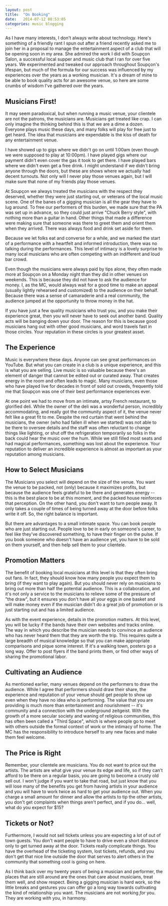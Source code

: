 ```yaml
---
layout: post
title:  "On Booking"
date:   2014-07-12 08:53:05
categories: music blogging
---
```


As I have many interests, I don't always write about technology.  Here's something of a friendly rant I spun out after a friend recently asked me to join her in a proposal to manage the entertainment aspect of a club that will be opening soon in my area.  She admired the work I did with Soupçon Salon, a successful local supper and music club that I ran for over five years.  We experimented and tweaked our approach throughout Soupçon's lifespan, but much of the formula for our success was influenced by my experiences over the years as a working musician.  It's a dream of mine to be able to book quality acts for an awesome venue, so here are some crumbs of wisdom I've gathered over the years.

## Musicians First!
It may seem paradoxical, but when running a music venue, your clientele are not the patrons, the musicians are.  Musicians get treated like crap.  I can only imagine the thinking behind this is that we are a dime a dozen.  Everyone plays music these days, and many folks will play for free just to get heard.  The idea that musicians are expendable is the kiss of death for any entertainment venue.

I have showed up to gigs where we didn't go on until 1:00am (even though we were supposed to play at 10:00pm).  I have played gigs where our payment didn't even cover the gas it took to get there.  I have played bars where we didn't even get a free drink.  I might understand if we didn't bring anyone through the doors, but these are shows where we actually had decent turnouts.  Not only will I never play those venues again, but I will make sure that none of my friends play those venues.

At Soupçon we always treated the musicians with the respect they deserved, whether they were just starting out, or veterans of the local music scene.  One of the banes of a gigging musician is all the gear they have to lug around.  To free our performers of this burden, we made sure that the PA was set up in advance, so they could just arrive "Chuck Berry style", with nothing more than a guitar in hand.  Other things that made a difference were making sure that someone was there to greet them and orient them when they arrived.  There was always food and drink set aside for them.   

Because we let folks eat and converse for a while, and we marked the start of a performance with a heartfelt and informed introduction, there was no talking during the performances.  This level of intimacy is a lovely surprise to many local musicians who are often competing with an indifferent and loud bar crowd.

Even though the musicians were always paid by tips alone, they often made more at Soupçon on a Monday night than they did in other venues on weekends.  This is because they did not have to ask the audience for money.  I, as the MC, would always wait for a good time to make an appeal (usually lightly rehearsed and customized) to the audience on their behalf.  Because there was a sense of camaraderie and a real community, the audience jumped at the opportunity to throw money in the hat.

If you have just a few quality musicians who trust you, and you make their experience great, then you will never have to seek out another band.  Quality acts will be banging down your door.  The reason for this is because good musicians hang out with other good musicians, and word travels fast in those circles.  Your reputation in these circles is your greatest asset.

## The Experience
Music is everywhere these days.  Anyone can see great performances on YouTube.  But what you can create in a club is a unique experience, and this is what you are selling.  Live music is so valuable because there's an element of danger that cannot be edited out or curated away.  That creates energy in the room and often leads to magic.  Many musicians, even those who have played live for decades in front of sold out crowds, frequently told me that Soupçon was one of their best performance experiences ever.   

At one point we had to move from an intimate, artsy French restaurant, to glorified deli.  While the owner of the deli was a wonderful person, incredibly accommodating, and really got the community aspect of it, the venue never felt like a great fit to me.  Despite the red curtain that went behind the musicians, the owner (who had fallen ill when we started) was not able to be there to oversee details and the staff was often reluctant to change things like lighting, or shut off the refrigeration temporarily so folks in the back could hear the music over the hum.  While we still filled most seats and had magical performances, something was lost about the experience.  Your reputation to deliver an incredible experience is almost as important as your reputation among musicians.

## How to Select Musicians
The Musicians you select will depend on the size of the venue.  You want the venue to be packed, not (only) because it maximizes profits, but because the audience feels grateful to be there and generates energy -- this is the best place to be at this moment, and the packed house reinforces that perception.  On the other hand, you don't want to turn people away.  It only takes a couple of times of being turned away at the door before folks write it off.  So, the right balance is important.  

But there are advantages to a small intimate space.  You can book people who are just starting out.  People love to be in early on someone's career, to feel like they've discovered something, to have their finger on the pulse.  If you book someone who doesn't have an audience yet, you have to be sold on them yourself, and then help sell them to your clientele.

## Promotion Matters
The benefit of booking local musicians at this level is that they often bring out fans.  In fact, they should know how many people you expect them to bring (if they want to play again).  But you should never rely on musicians to bring out more than half the potential audience.  This is a collaboration, and it's not only a service to the musicians to relieve some of the pressure of "the draw", but it ensures you don't have all your eggs in one basket and will make money even if the musician didn't do a great job of promotion or is just starting out and has a limited audience.

As with the event experience, details in the promotion matters.  At this level, you will be lucky if the bands have their own websites and tracks online.  The way in which you describe the musician needs to convince an audience who has never heard them that they are worth the trip.  This requires quite a large breadth of musical knowledge so that you can make appropriate comparisons and pique some interest.  If it's a walking town, posters go a long way.  Offer to post flyers if the band prints them, or find other ways of sharing the promotional labor.

## Cultivating an Audience
As mentioned earlier, many venues depend on the performers to draw the audience.  While I agree that performers should draw their share, the experience and reputation of your venue should get people to show up even when they have no idea who is performing.  The value that you are providing is much more than entertainment and nourishment -- it's community and a connection with the underground zeitgeist.  With the growth of a more secular society and waning of religious communities, this has often been called a "Third Space", which is where people go to meet with others outside the formal context of work or the intimacy of home.  The MC has the responsibility to introduce herself to any new faces and make them feel welcome.

## The Price is Right
Remember, your clientele are musicians.  You do not want to price out the artists.  The artists are what give your venue its edge and life, so if they can't afford to be there on a regular basis, you are going to become a crusty old sell out. I won't judge if you want to take that road, but just know that you will lose many of the benefits you get from having artists in your audience and you will have to work twice as hard to get your audience out.  When you charge a small amount for dinner and allow the artists to tip the other artists, you don't get complaints when things aren't perfect, and if you do... well, what do you expect for $15?

## Tickets or Not?
Furthermore, I would not sell tickets unless you are expecting a lot of out of town guests.  You don't want people to have to drive even a short distance only to get turned away at the door.  Tickets really complicate things.  You have the overhead of the ticketing system, lost tickets, refunds, and you don't get that nice line outside the door that serves to alert others in the community that something cool is going on here.

As I think back over my twenty years of being a musician and performer, the places that are still around are the ones that care about musicians, treat them well, and show respect.  Being a gigging musician is hard work, so the little breaks and gestures you can offer go a long way towards cultivating the kind of relationship you want.  The musicians are not working _for_ you.  They are working _with_ you, in harmony.
